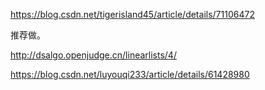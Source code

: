 https://blog.csdn.net/tigerisland45/article/details/71106472

推荐做。

http://dsalgo.openjudge.cn/linearlists/4/


https://blog.csdn.net/luyouqi233/article/details/61428980